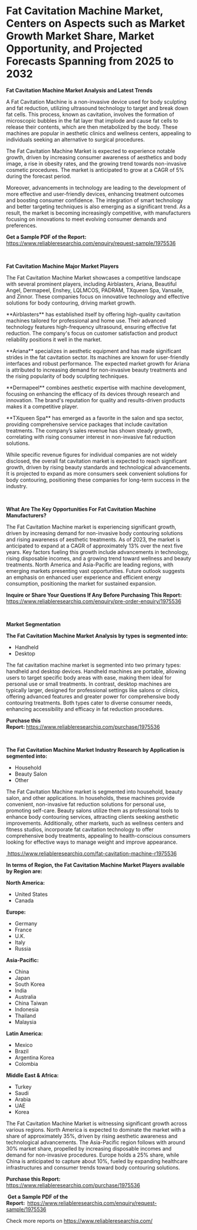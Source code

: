 <p><h1>Fat Cavitation Machine Market, Centers on Aspects such as Market Growth Market Share, Market Opportunity, and Projected Forecasts Spanning from 2025 to 2032</h1></p><p><strong>Fat Cavitation Machine Market Analysis and Latest Trends</strong></p>
<p><p>A Fat Cavitation Machine is a non-invasive device used for body sculpting and fat reduction, utilizing ultrasound technology to target and break down fat cells. This process, known as cavitation, involves the formation of microscopic bubbles in the fat layer that implode and cause fat cells to release their contents, which are then metabolized by the body. These machines are popular in aesthetic clinics and wellness centers, appealing to individuals seeking an alternative to surgical procedures.</p><p>The Fat Cavitation Machine Market is expected to experience notable growth, driven by increasing consumer awareness of aesthetics and body image, a rise in obesity rates, and the growing trend towards non-invasive cosmetic procedures. The market is anticipated to grow at a CAGR of 5% during the forecast period. </p><p>Moreover, advancements in technology are leading to the development of more effective and user-friendly devices, enhancing treatment outcomes and boosting consumer confidence. The integration of smart technology and better targeting techniques is also emerging as a significant trend. As a result, the market is becoming increasingly competitive, with manufacturers focusing on innovations to meet evolving consumer demands and preferences.</p></p>
<p><strong>Get a Sample PDF of the Report:&nbsp;</strong> <a href="https://www.reliableresearchiq.com/enquiry/request-sample/1975536?utm_campaign=2440&utm_medium=2&utm_source=Github&utm_content=ia&utm_term=04032025&utm_id=fat-cavitation-machine">https://www.reliableresearchiq.com/enquiry/request-sample/1975536</a></p>
<p>&nbsp;</p>
<p><strong>Fat Cavitation Machine Major Market Players</strong></p>
<p><p>The Fat Cavitation Machine Market showcases a competitive landscape with several prominent players, including Airblasters, Ariana, Beautiful Angel, Dermapeel, Enshey, LQLMCOS, PADRAM, TXqueen Spa, Vansaile, and Zinnor. These companies focus on innovative technology and effective solutions for body contouring, driving market growth.</p><p>**Airblasters** has established itself by offering high-quality cavitation machines tailored for professional and home use. Their advanced technology features high-frequency ultrasound, ensuring effective fat reduction. The company's focus on customer satisfaction and product reliability positions it well in the market.</p><p>**Ariana** specializes in aesthetic equipment and has made significant strides in the fat cavitation sector. Its machines are known for user-friendly interfaces and robust performance. The expected market growth for Ariana is attributed to increasing demand for non-invasive beauty treatments and the rising popularity of body sculpting techniques. </p><p>**Dermapeel** combines aesthetic expertise with machine development, focusing on enhancing the efficacy of its devices through research and innovation. The brand's reputation for quality and results-driven products makes it a competitive player. </p><p>**TXqueen Spa** has emerged as a favorite in the salon and spa sector, providing comprehensive service packages that include cavitation treatments. The company’s sales revenue has shown steady growth, correlating with rising consumer interest in non-invasive fat reduction solutions.</p><p>While specific revenue figures for individual companies are not widely disclosed, the overall fat cavitation market is expected to reach significant growth, driven by rising beauty standards and technological advancements. It is projected to expand as more consumers seek convenient solutions for body contouring, positioning these companies for long-term success in the industry.</p></p>
<p>&nbsp;</p>
<p><strong>What Are The Key Opportunities For Fat Cavitation Machine Manufacturers?</strong></p>
<p><p>The Fat Cavitation Machine market is experiencing significant growth, driven by increasing demand for non-invasive body contouring solutions and rising awareness of aesthetic treatments. As of 2023, the market is anticipated to expand at a CAGR of approximately 13% over the next five years. Key factors fueling this growth include advancements in technology, rising disposable incomes, and a growing trend toward wellness and beauty treatments. North America and Asia-Pacific are leading regions, with emerging markets presenting vast opportunities. Future outlook suggests an emphasis on enhanced user experience and efficient energy consumption, positioning the market for sustained expansion.</p></p>
<p><strong>Inquire or Share Your Questions If Any Before Purchasing This Report:</strong> <a href="https://www.reliableresearchiq.com/enquiry/pre-order-enquiry/1975536?utm_campaign=2440&utm_medium=2&utm_source=Github&utm_content=ia&utm_term=04032025&utm_id=fat-cavitation-machine">https://www.reliableresearchiq.com/enquiry/pre-order-enquiry/1975536</a></p>
<p>&nbsp;</p>
<p><strong>Market Segmentation</strong></p>
<p><strong>The Fat Cavitation Machine Market Analysis by types is segmented into:</strong></p>
<p><ul><li>Handheld</li><li>Desktop</li></ul></p>
<p><p>The fat cavitation machine market is segmented into two primary types: handheld and desktop devices. Handheld machines are portable, allowing users to target specific body areas with ease, making them ideal for personal use or small treatments. In contrast, desktop machines are typically larger, designed for professional settings like salons or clinics, offering advanced features and greater power for comprehensive body contouring treatments. Both types cater to diverse consumer needs, enhancing accessibility and efficacy in fat reduction procedures.</p></p>
<p><strong>Purchase this Report:&nbsp;</strong><a href="https://www.reliableresearchiq.com/purchase/1975536?utm_campaign=2440&utm_medium=2&utm_source=Github&utm_content=ia&utm_term=04032025&utm_id=fat-cavitation-machine">https://www.reliableresearchiq.com/purchase/1975536</a></p>
<p>&nbsp;</p>
<p><strong>The Fat Cavitation Machine Market Industry Research by Application is segmented into:</strong></p>
<p><ul><li>Household</li><li>Beauty Salon</li><li>Other</li></ul></p>
<p><p>The Fat Cavitation Machine market is segmented into household, beauty salon, and other applications. In households, these machines provide convenient, non-invasive fat reduction solutions for personal use, promoting self-care. Beauty salons utilize them as professional tools to enhance body contouring services, attracting clients seeking aesthetic improvements. Additionally, other markets, such as wellness centers and fitness studios, incorporate fat cavitation technology to offer comprehensive body treatments, appealing to health-conscious consumers looking for effective ways to manage weight and improve appearance.</p></p>
<p><a href="https://www.reliableresearchiq.com/fat-cavitation-machine-r1975536?utm_campaign=2440&utm_medium=2&utm_source=Github&utm_content=ia&utm_term=04032025&utm_id=fat-cavitation-machine">&nbsp;https://www.reliableresearchiq.com/fat-cavitation-machine-r1975536</a></p>
<p><strong>In terms of Region, the Fat Cavitation Machine Market Players available by Region are:</strong></p>
<p>
    <p> <strong> North America: </strong>
        <ul>
            <li>United States</li>
            <li>Canada</li>
        </ul>
        </p> 
    <p> <strong> Europe: </strong>
        <ul>
            <li>Germany</li>
            <li>France</li>
            <li>U.K.</li>
            <li>Italy</li>
            <li>Russia</li>
        </ul>
        </p> 
    <p> <strong> Asia-Pacific: </strong>
        <ul>
            <li>China</li>
            <li>Japan</li>
            <li>South Korea</li>
            <li>India</li>
            <li>Australia</li>
            <li>China Taiwan</li>
            <li>Indonesia</li>
            <li>Thailand</li>
            <li>Malaysia</li>
        </ul>
        </p> 
    <p> <strong> Latin America: </strong>
        <ul>
            <li>Mexico</li>
            <li>Brazil</li>
            <li>Argentina Korea</li>
            <li>Colombia</li>
        </ul>
        </p> 
    <p> <strong> Middle East & Africa: </strong>
        <ul>
            <li>Turkey</li>
            <li>Saudi</li>
            <li>Arabia</li>
            <li>UAE</li>
            <li>Korea</li>
        </ul>
    </p>
    </p>
<p><p>The Fat Cavitation Machine Market is witnessing significant growth across various regions. North America is expected to dominate the market with a share of approximately 35%, driven by rising aesthetic awareness and technological advancements. The Asia-Pacific region follows with around 30% market share, propelled by increasing disposable incomes and demand for non-invasive procedures. Europe holds a 25% share, while China is anticipated to capture about 10%, fueled by expanding healthcare infrastructures and consumer trends toward body contouring solutions.</p></p>
<p><strong>Purchase this Report: </strong><a href="https://www.reliableresearchiq.com/purchase/1975536?utm_campaign=2440&utm_medium=2&utm_source=Github&utm_content=ia&utm_term=04032025&utm_id=fat-cavitation-machine">https://www.reliableresearchiq.com/purchase/1975536</a></p>
<p>&nbsp;<strong>Get a Sample PDF of the Report:&nbsp;&nbsp;</strong><a href="https://www.reliableresearchiq.com/enquiry/request-sample/1975536?utm_campaign=2440&utm_medium=2&utm_source=Github&utm_content=ia&utm_term=04032025&utm_id=fat-cavitation-machine">https://www.reliableresearchiq.com/enquiry/request-sample/1975536</a></p>
<p><strong></strong></p>
<p>Check more reports on <a href="https://www.reliableresearchiq.com/?utm_campaign=2440&utm_medium=2&utm_source=Github&utm_content=ia&utm_term=04032025&utm_id=fat-cavitation-machine">https://www.reliableresearchiq.com/</a></p>